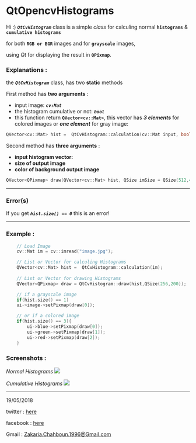 # QtOpencvHistograms

Hi :) ***`QtCvHistogram`*** class is a simple *class* for calculing normal **`histograms`** & **`cumulative histograms`**

for both **`RGB or BGR`** images and for **`grayscale`** images,

using *Qt* for displaying the result in **`QPixmap`**.

### Explanations :

the ***`QtCvHistogram`*** class, has two **static** methods

First method has **two arguments** :
- input image: ***`cv:Mat`***
- the histogram cumulative or not: ***`bool`***
- this function return **`QVector<cv::Mat>`**, this vector has ***3 elements*** for colored images or ***one element*** for gray image:

```cpp
QVector<cv::Mat> hist =  QtCvHistogram::calculation(cv::Mat input, bool isCumulative = false);
```

Second method has **three arguments** :
- **input histogram vector:**
- **size of output image**
- **color of background output image**

```cpp
QVector<QPixmap> draw(QVector<cv::Mat> hist, QSize imSize = QSize(512,400), QColor backColor = QColor(255,255,255));
```

---------------------
### Error(s)

If you get ***`hist.size() == 0`*** this is an error!

-----------------------

### Example :
```cpp
    // Load Image
    cv::Mat im = cv::imread("image.jpg");

    // List or Vector for calculing Histograms
    QVector<cv::Mat> hist =  QtCvHistogram::calculation(im);
    
    // List or Vector for drawing Histograms
    QVector<QPixmap> draw = QtCvHistogram::draw(hist,QSize(256,200));

    // if a grayscale image
    if(hist.size() == 1)
    ui->image->setPixmap(draw[0]);

    // or if a colored image
    if(hist.size() == 3){
        ui->blue->setPixmap(draw[0]);
        ui->green->setPixmap(draw[1]);
        ui->red->setPixmap(draw[2]);
    }
```

### Screenshots :

*Normal Histograms*
<img src="https://raw.githubusercontent.com/zakaria-chahboun/QtOpencvHistograms/master/screenshot1.png" />

*Cumulative Histograms*
<img src="https://raw.githubusercontent.com/zakaria-chahboun/QtOpencvHistograms/master/screenshot2.png" />

------------------------------

19/05/2018

twitter : <a href="https://twitter.com/zaki_chahboun">here</a>

facebook : <a href="https://www.facebook.com/zakaria.chahboun.2018">here</a>

Gmail : Zakaria.Chahboun.1996@Gmail.com
